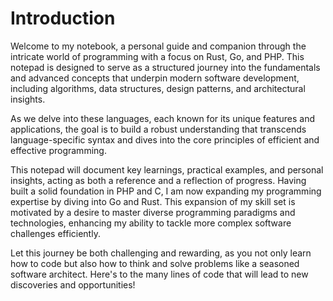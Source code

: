 # Introduction

Welcome to my notebook, a personal guide and companion through the intricate world of programming with a focus on Rust, Go, and PHP. This notepad is designed to serve as a structured journey into the fundamentals and advanced concepts that underpin modern software development, including algorithms, data structures, design patterns, and architectural insights.

As we delve into these languages, each known for its unique features and applications, the goal is to build a robust understanding that transcends language-specific syntax and dives into the core principles of efficient and effective programming. 

This notepad will document key learnings, practical examples, and personal insights, acting as both a reference and a reflection of progress. Having built a solid foundation in PHP and C, I am now expanding my programming expertise by diving into Go and Rust. This expansion of my skill set is motivated by a desire to master diverse programming paradigms and technologies, enhancing my ability to tackle more complex software challenges efficiently.

Let this journey be both challenging and rewarding, as you not only learn how to code but also how to think and solve problems like a seasoned software architect. Here's to the many lines of code that will lead to new discoveries and opportunities!
